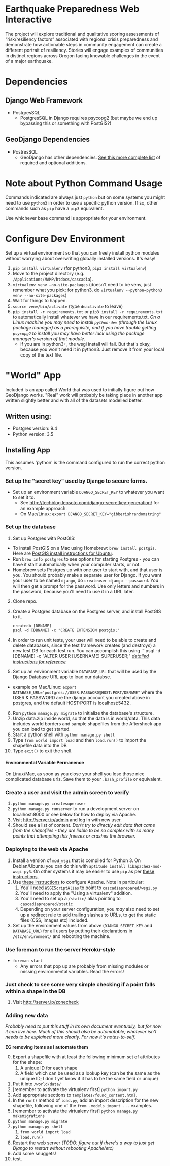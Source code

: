 # Earthquake Preparedness Web Interactive

The project will explore traditional and qualitative scoring assessments of “risk/resiliency   factors” associated with regional crisis preparedness and demonstrate how actionable steps in community engagement can create a different portrait of resiliency. Stories will engage examples of communities in distinct regions across Oregon facing knowable challenges in the event of a major earthquake.

# Dependencies
## Django Web Framework
* PostgresSQL
  * PostgresSQL in Django requires psycopg2 (but maybe we end up bypassing this or something with PostGIS?)

## GeoDjango Dependencies
* PostresSQL
  * GeoDjango has other dependencies.  [See this more complete list](https://docs.djangoproject.com/en/1.7/ref/contrib/gis/install/geolibs/) of required and optional additions.
  
  
# Note about Python Command Usage
Commands indicated are always just `python` but on some systems you might need
to use `python3` in order to use a specific python version.  If so, other commands
such as `pip` have a `pip3` equivalent.

Use whichever base command is appropriate for your environment.
  
# Configure Dev Environment
Set up a virtual environment so that you can freely install python modules
without worrying about overwriting globally installed versions.  It's easy!

1. `pip install virtualenv` (for python3, `pip3 install virtualenv`)
2. Move to the project directory (e.g. `/Applications/MAMP/htdocs/cascadia`).
3. `virtualenv venv –no-site-packages`  (doesn't need to be venv, just remember what you pick; for python3, do `virtualenv --python=python3 venv --no-site-packages`)
4. Wait for things to happen.
5. `source venv/bin/activate`  (type `deactivate` to leave)
6. `pip install -r requirements.txt` or `pip3 install -r requirements.txt` to automatically install whatever we have in
our requirements.txt. *On a Linux machine you may need to install `python-dev` (through the Linux package manager) as a prerequisite, and if you have trouble getting `psycopg2` to install you may have better luck using the package manager's version of that module.*  
    * If you are in python3+, the wsgi install will fail.  But that's okay, because you won't need it in python3.  Just remove it from your local copy of the text file.
 

# "World" App
Included is an app called World that was used to initially figure out
how GeoDjango works.  "Real" work will probably be taking place in another app
written slightly better and with all of the datasets modelled better.
## Written using:
* Postgres version: 9.4 
* Python version: 3.5

## Installing App
This assumes 'python' is the command configured to run the correct python version.

### Set up the "secret key" used by Django to secure forms.
* Set up an environment variable `DJANGO_SECRET_KEY` to whatever you want to set it to.
  * See http://techblog.leosoto.com/django-secretkey-generation/ for an example approach.
  * On Mac/Linux: `export DJANGO_SECRET_KEY="gibberishrandomstring"`
  
### Set up the database

1. Set up Postgres with PostGIS: 
 * To install PostGIS on a Mac using Homebrew: `brew install postgis`. Here are [PostGIS install instructions for Ubuntu](https://trac.osgeo.org/postgis/wiki/UsersWikiPostGIS21UbuntuPGSQL93Apt).
 * Run `brew info postgres` to see options for starting Postgres - you can have it start automatically when your computer starts, or not.
 * Homebrew sets Postgres up with one user to start with, and that user is you. You should probably make a separate user for Django. If you want your user to be named `django`, do `createuser django --password`. You will then get a prompt for the password. Use only letters and numbers in the password, because you'll need to use it in a URL later.
2. Clone repo.
3. Create a Postgres database on the Postgres server, and install PostGIS to it.

    ```shell
    createdb [DBNAME]
    psql -d [DBNAME] -c "CREATE EXTENSION postgis;"
    ```
4. In order to run unit tests, your user will need to be able to create and delete databases, since the test framework creates (and destroys) a new test DB for each test run. You can accomplish this using ```psql -d [DBNAME] -c "ALTER USER [USERNAME] SUPERUSER;" 
*[detailed instructions for reference](http://postgis.net/docs/manual-2.1/postgis_installation.html#create_new_db_extensions)*

5. Set up an environment variable `DATABASE_URL` that will be used by the Django Database URL app to load our databse.
  * example on Mac/Linux: `export DATABASE_URL="postgres://USER:PASSWORD@HOST:PORT/DBNAME"` where the USER & PASSWORD are the django account you created above in postgres, and the default HOST:PORT is localhost:5432 .
6. Run `python manage.py migrate` to initialize the database's structure.
7. Unzip data.zip inside world, so that the data is in world/data. This data includes world borders and sample shapefiles from the Aftershock app you can load to get started.
8. Start a python shell with `python manage.py shell`
9. Type `from world import load` and then `load.run()` to import the shapefile data into the DB
10. Type `exit()` to exit the shell.

#### Environmental Variable Permanence
On Linux/Mac, as soon as you close your shell you lose those nice complicated database urls.
Save them to your `.bash_profile` or equivalent.

### Create a user and visit the admin screen to verify
1. `python manage.py createsuperuser`
2. `python manage.py runserver` to run a development server on localhost:8000 or see below for how to deploy via Apache.
3. Visit http://server.ip/admin and log in with new user.
4. Should see a list of content.  *Don't try to directly edit data that came from the shapefiles - they are liable to be so complex with so many points that attempting this freezes or crashes the browser.*

### Deploying to the web via Apache

1. Install a version of `mod_wsgi` that is compiled for Python 3. On Debian/Ubuntu you can do this with `aptitude install libapache2-mod-wsgi-py3`. On other systems it may be easier to use `pip` as per [these instructions](https://pypi.python.org/pypi/mod_wsgi).
2. Use [these instructions](https://docs.djangoproject.com/en/1.9/howto/deployment/wsgi/modwsgi/) to configure Apache. Note in particular:
    1. You'll need `WSGIScriptAlias` to point to `cascadiaprepared/wsgi.py`
    2. You'll need to apply the "Using a virtualenv" addition.
    3. You'll need to set up a `/static/` alias pointing to `cascadiaprepared/static`
    4. Depending on your server configuration, you *may* also need to set up a redirect rule to add trailing slashes to URLs, to get the static files (CSS, images etc) included.
3. Set up the environment values from above (`DJANGO_SECRET_KEY` and `DATABASE_URL`) for all users by putting their declarations in `/etc/environment/` and rebooting the machine.

### Use foreman to run the server Heroku-style
* `foreman start`
  * Any errors that pop up are probably from missing modules or missing environmental variables.
    Read the errors!

### Just check to see some very simple checking if a point falls within a shape in the DB
1.  Visit http://server.ip/zonecheck

### Adding new data

*Probably need to put this stuff in its own document eventually, but for now it can live here.  Much of this should also be automatable; whatever isn't needs to be explained more clearly.  For now it's notes-to-self.*

**EG removing items as I automate them**

0. Export a shapefile with at least the following minimum set of attributes for the shape:
    1. A unique ID for each shape
    2. A field which can be used as a lookup key (can be the same as the unique ID; I don't yet know if it has to be the same field or unique)
1. Put it into `/world/data/`
2. [remember to activate the virtualenv first] `python import.py` 
12. Add appropriate sections to `templates/found_content.html`.
13. In the `run()` method of `load.py`, add an import description for the new shapefile, following one of the `from .models import ...` examples.
14. [remember to activate the virtualenv first] `python manage.py makemigrations`
15. `python manage.py migrate`
16. `python manage.py shell`
    1. `from world import load`
    2. `load.run()`
17. Restart the web server *(TODO: figure out if there's a way to just get Django to restart without rebooting Apache/etc)*
18. Add some snuggets!
19. test.
